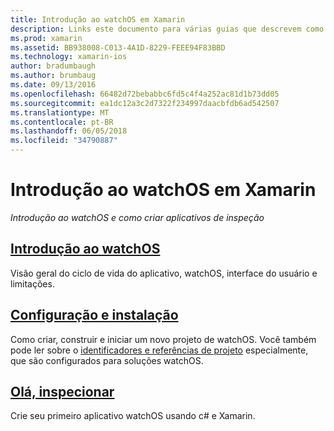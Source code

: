 ```yaml
---
title: Introdução ao watchOS em Xamarin
description: Links este documento para várias guias que descrevem como começar com o desenvolvimento de watchOS usando Xamarin. O conteúdo vinculado fornece uma introdução ao watchOS, explica como instalar o suporte de watchOS para Xamarin e mostra como criar um aplicativo inicial.
ms.prod: xamarin
ms.assetid: BB938008-C013-4A1D-8229-FEEE94F83BBD
ms.technology: xamarin-ios
author: bradumbaugh
ms.author: brumbaug
ms.date: 09/13/2016
ms.openlocfilehash: 66482d72bebabbc6fd5c4f4a252ac81d1b73dd05
ms.sourcegitcommit: ea1dc12a3c2d7322f234997daacbfdb6ad542507
ms.translationtype: MT
ms.contentlocale: pt-BR
ms.lasthandoff: 06/05/2018
ms.locfileid: "34790887"
---
```

# <a name="getting-started-with-watchos-in-xamarin"></a>Introdução ao watchOS em Xamarin

_Introdução ao watchOS e como criar aplicativos de inspeção_

## <a name="introduction-to-watchosioswatchosget-startedintro-to-watchosmd"></a>[Introdução ao watchOS](~/ios/watchos/get-started/intro-to-watchos.md)

Visão geral do ciclo de vida do aplicativo, watchOS, interface do usuário e limitações.

## <a name="setup--installationioswatchosget-startedinstallationmd"></a>[Configuração e instalação](~/ios/watchos/get-started/installation.md)

Como criar, construir e iniciar um novo projeto de watchOS.
Você também pode ler sobre o [identificadores e referências de projeto](~/ios/watchos/get-started/project-references.md) especialmente, que são configurados para soluções watchOS.

## <a name="hello-watchioswatchosget-startedhello-watchmd"></a>[Olá, inspecionar](~/ios/watchos/get-started/hello-watch.md)

Crie seu primeiro aplicativo watchOS usando c# e Xamarin.

